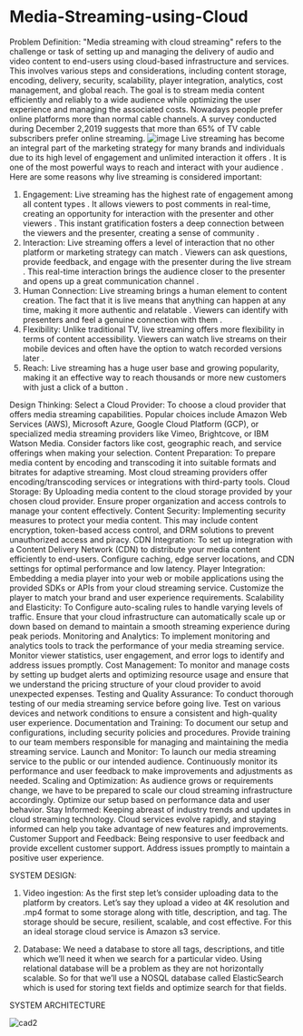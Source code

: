 # Media-Streaming-using-Cloud
Problem Definition:
"Media streaming with cloud streaming" refers to the challenge or task of setting up and managing the delivery of audio and video content to end-users using cloud-based infrastructure and services. This involves various steps and considerations, including content storage, encoding, delivery, security, scalability, player integration, analytics, cost management, and global reach. The goal is to stream media content efficiently and reliably to a wide audience while optimizing the user experience and managing the associated costs.
Nowadays people prefer online platforms more than normal cable channels. A survey conducted during December 2,2019 suggests that more than 65% of TV cable subscribers prefer online streaming.
![image](https://github.com/HeshiyaGaya3/Media-Streaming-using-Cloud/assets/114100105/dccd04df-6c04-4af0-8ebe-062f237265ab)
Live streaming has become an integral part of the marketing strategy for many brands and individuals due to its high level of engagement and unlimited interaction it offers . It is one of the most powerful ways to reach and interact with your audience . Here are some reasons why live streaming is considered important:
1.	Engagement: Live streaming has the highest rate of engagement among all content types . It allows viewers to post comments in real-time, creating an opportunity for interaction with the presenter and other viewers . This instant gratification fosters a deep connection between the viewers and the presenter, creating a sense of community .
2.	Interaction: Live streaming offers a level of interaction that no other platform or marketing strategy can match . Viewers can ask questions, provide feedback, and engage with the presenter during the live stream . This real-time interaction brings the audience closer to the presenter and opens up a great communication channel .
3.	Human Connection: Live streaming brings a human element to content creation. The fact that it is live means that anything can happen at any time, making it more authentic and relatable . Viewers can identify with presenters and feel a genuine connection with them .
4.	Flexibility: Unlike traditional TV, live streaming offers more flexibility in terms of content accessibility. Viewers can watch live streams on their mobile devices and often have the option to watch recorded versions later .
5.	Reach: Live streaming has a huge user base and growing popularity, making it an effective way to reach thousands or more new customers with just a click of a button .

Design Thinking:
Select a Cloud Provider:
To choose a cloud provider that offers media streaming capabilities. Popular choices include Amazon Web Services (AWS), Microsoft Azure, Google Cloud Platform (GCP), or specialized media streaming providers like Vimeo, Brightcove, or IBM Watson Media. Consider factors like cost, geographic reach, and service offerings when making your selection.
Content Preparation:
To prepare media content by encoding and transcoding it into suitable formats and bitrates for adaptive streaming. Most cloud streaming providers offer encoding/transcoding services or integrations with third-party tools.
Cloud Storage:
By Uploading media content to the cloud storage provided by your chosen cloud provider. Ensure proper organization and access controls to manage your content effectively.
Content Security:
Implementing security measures to protect your media content. This may include content encryption, token-based access control, and DRM solutions to prevent unauthorized access and piracy.
CDN Integration:
To set up integration with a Content Delivery Network (CDN) to distribute your media content efficiently to end-users. Configure caching, edge server locations, and CDN settings for optimal performance and low latency.
Player Integration:
Embedding a media player into your web or mobile applications using the provided SDKs or APIs from your cloud streaming service. Customize the player to match your brand and user experience requirements.
Scalability and Elasticity:
To Configure auto-scaling rules to handle varying levels of traffic. Ensure that your cloud infrastructure can automatically scale up or down based on demand to maintain a smooth streaming experience during peak periods.
Monitoring and Analytics:
To implement monitoring and analytics tools to track the performance of your media streaming service. Monitor viewer statistics, user engagement, and error logs to identify and address issues promptly.
Cost Management:
To monitor and manage costs by setting up budget alerts and optimizing resource usage and ensure that we understand the pricing structure of your cloud provider to avoid unexpected expenses.
Testing and Quality Assurance:
To conduct thorough testing of our media streaming service before going live. Test on various devices and network conditions to ensure a consistent and high-quality user experience.
Documentation and Training:
To document our setup and configurations, including security policies and procedures. Provide training to our team members responsible for managing and maintaining the media streaming service.
Launch and Monitor:
To launch our media streaming service to the public or our intended audience. Continuously monitor its performance and user feedback to make improvements and adjustments as needed.
Scaling and Optimization:
As audience grows or requirements change, we have to be prepared to scale our cloud streaming infrastructure accordingly. Optimize our setup based on performance data and user behavior.
Stay Informed:
Keeping abreast of industry trends and updates in cloud streaming technology. Cloud services evolve rapidly, and staying informed can help you take advantage of new features and improvements.
Customer Support and Feedback:
Being responsive to user feedback and provide excellent customer support. Address issues promptly to maintain a positive user experience.

SYSTEM DESIGN:
1.	Video ingestion:
As the first step let’s consider uploading data to the platform by creators. Let’s say they upload a video at 4K resolution and .mp4 format to some storage along with title, description, and tag. The storage should be secure, resilient, scalable, and cost effective. For this an ideal storage cloud service is Amazon s3 service. 

2.	Database:
We need a database to store all tags, descriptions, and title which we’ll need it when we search for a particular video. Using relational database will be a problem as they are not horizontally scalable. So for that we’ll use a NOSQL database called ElasticSearch which is used for storing text fields and optimize search for that fields.

SYSTEM ARCHITECTURE


![cad2](https://github.com/HeshiyaGaya3/Media-Streaming-using-Cloud/assets/114100105/14370f41-f3d6-4f31-8b15-83d27598707c)

                               

